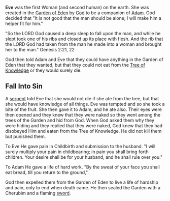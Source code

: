 **Eve** was the first Woman (and second human) on the earth. She
was created in the
[Garden of Eden](Garden_of_Eden "Garden of Eden") by
[God](God "God") to be a companion of [Adam](Adam "Adam"). God
decided that "It is not good that the man should be alone; I will
make him a helper fit for him."

"So the LORD God caused a deep sleep to fall upon the man, and
while he slept took one of his ribs and closed up its place with
flesh. And the rib that the LORD God had taken from the man he made
into a woman and brought her to the man." Genesis 2:21, 22

God then told Adam and Eve that they could have anything in the
Garden of Eden that they wanted, but that they could not eat from
the [Tree of Knowledge](Tree_of_Knowledge "Tree of Knowledge") or
they would surely die.

## Fall Into Sin

A
[serpent](index.php?title=Serpent&action=edit&redlink=1 "Serpent (page does not exist)")
told Eve that she would not die if she ate from the tree, but that
she would have knowledge of all things. Eve was tempted and so she
took a bite of the fruit. She then gave it to Adam, and he ate
also. Their eyes were then opened and they knew that they were
naked so they went among the trees of the Garden and hid from God.
When God asked them why they were hiding and they replied that they
were naked, God knew that they had disobeyed Him and eaten from the
Tree of Knowledge. He did not kill them but punished them.

To Eve He gave pain in Childbirth and submission to the husband. "I
will surely multiply your pain in childbearing; in pain you shall
bring forth children. Your desire shall be for your husband, and he
shall rule over you."

To Adam He gave a life of hard work. "By the sweat of your face you
shall eat bread, till you return to the ground,".

God then expelled them from the Garden of Eden to live a life of
hardship and pain, only to end when death came. He then sealed the
Garden with a Cherubim and a flaming
[sword](index.php?title=Sword&action=edit&redlink=1 "Sword (page does not exist)").






